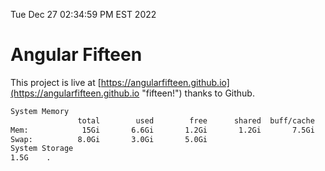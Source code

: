 Tue Dec 27 02:34:59 PM EST 2022

# Angular Fifteen


This project is live at [https://angularfifteen.github.io](https://angularfifteen.github.io "fifteen!") thanks to Github.

```bash
System Memory
               total        used        free      shared  buff/cache   available
Mem:            15Gi       6.6Gi       1.2Gi       1.2Gi       7.5Gi       7.1Gi
Swap:          8.0Gi       3.0Gi       5.0Gi
System Storage
1.5G	.
```
```bash
